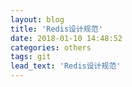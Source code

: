 ```yaml
---
layout: blog
title: 'Redis设计规范'
date: 2018-01-10 14:48:52
categories: others
tags: git
lead_text: 'Redis设计规范'
---
```


